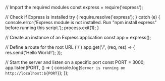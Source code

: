 // Import the required modules
const express = require('express');

// Check if Express is installed
try {
    require.resolve('express');
} catch (e) {
    console.error('Express module is not installed. Run "npm install express" before running this script.');
    process.exit(1);
}

// Create an instance of an Express application
const app = express();

// Define a route for the root URL ('/')
app.get('/', (req, res) => {
    res.send('Hello World!');
});

// Start the server and listen on a specific port
const PORT = 3000;
app.listen(PORT, () => {
    console.log(`Server is running on http://localhost:${PORT}`);
});

